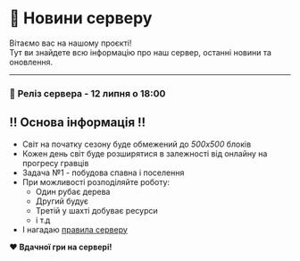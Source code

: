 # 📰 Новини серверу

Вітаємо вас на нашому проєкті!  
Тут ви знайдете всю інформацію про наш сервер, останні новини та оновлення.

---

### 🎉 **Реліз сервера** - **12 липня о 18:00**

## ‼️ Основа інформація ‼️
- Світ на початку сезону буде обмежений до _500х500_ блоків
- Кожен день світ буде розширятися в залежності від онлайну на прогресу гравців
- Задача №1 - побудова спавна і поселення
- При можливості розподіляйте роботу:
   - Один рубає дерева
   - Другий будує
   - Третій у шахті добуває ресурси
   - і т.д
- І нагадаю [правила серверу](https://telegra.ph/Pravila-serveru-06-05)

**❤️ Вдачної гри на сервері!**
